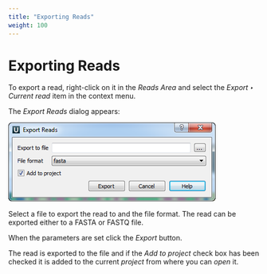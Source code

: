 ```yaml
---
title: "Exporting Reads"
weight: 100
---
```



# Exporting Reads

To export a read, right-click on it in the _Reads Area_ and select the _Export ‣ Current read_ item in the context menu.

The _Export Reads_ dialog appears:


![](/images/65929841/65929842.png)

Select a file to export the read to and the file format. The read can be exported either to a FASTA or FASTQ file.

When the parameters are set click the _Export_ button.

The read is exported to the file and if the _Add to project_ check box has been checked it is added to the current _project_ from where you can _open_ it.

